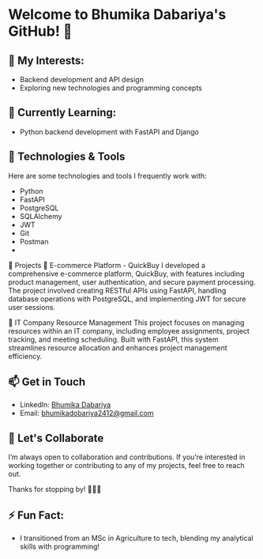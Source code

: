 # Welcome to Bhumika Dabariya's GitHub! 👋

## 👀 My Interests:
- Backend development and API design
- Exploring new technologies and programming concepts

## 🌱 Currently Learning:
 - Python backend development with FastAPI and Django

## 🔧 Technologies & Tools
Here are some technologies and tools I frequently work with:
- Python
- FastAPI
- PostgreSQL
- SQLAlchemy
- JWT
- Git
- Postman
- 
📂 Projects
🛒 E-commerce Platform - QuickBuy
I developed a comprehensive e-commerce platform, QuickBuy, with features including product management, user authentication, and secure payment processing. The project involved creating RESTful APIs using FastAPI, handling database operations with PostgreSQL, and implementing JWT for secure user sessions.

💼 IT Company Resource Management
This project focuses on managing resources within an IT company, including employee assignments, project tracking, and meeting scheduling. Built with FastAPI, this system streamlines resource allocation and enhances project management efficiency.
## 📫 Get in Touch
- LinkedIn: [Bhumika Dabariya](https://www.linkedin.com/in/bhumika-dabariya)
- Email: [bhumikadobariya2412@gmail.com](mailto:bhumikadobariya2412@gmail.com)

## 🤝 Let's Collaborate
I’m always open to collaboration and contributions. If you’re interested in working together or contributing to any of my projects, feel free to reach out.

Thanks for stopping by! 👩‍💻🚀

## ⚡ Fun Fact:
- I transitioned from an MSc in Agriculture to tech, blending my analytical skills with programming!

